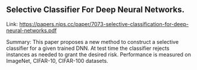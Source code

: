 
## Selective Classifier For Deep Neural Networks.

Link: https://papers.nips.cc/paper/7073-selective-classification-for-deep-neural-networks.pdf

Summary: This paper proposes a new method to construct a selective classifier for a given trained DNN. At test time the classifier rejects instances as needed to grant the desired risk. Performance is measured on ImageNet, CIFAR-10, CIFAR-100 datasets.


